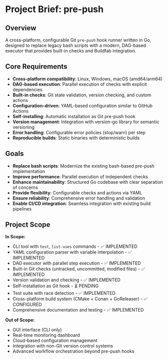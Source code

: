 # Project Brief: pre-push

## Overview
A cross-platform, configurable Git `pre-push` hook runner written in Go, designed to replace legacy bash scripts with a modern, DAG-based executor that provides built-in checks and Buildfab integration.

## Core Requirements
- **Cross-platform compatibility**: Linux, Windows, macOS (amd64/arm64)
- **DAG-based execution**: Parallel execution of checks with explicit dependencies
- **Built-in checks**: Git state validation, version checking, and custom actions
- **Configuration-driven**: YAML-based configuration similar to GitHub Actions
- **Self-installing**: Automatic installation as Git pre-push hook
- **Version management**: Integration with version-go library for semantic versioning
- **Error handling**: Configurable error policies (stop/warn) per step
- **Reproducible builds**: Static binaries with deterministic builds

## Goals
- **Replace bash scripts**: Modernize the existing bash-based pre-push implementation
- **Improve performance**: Parallel execution of independent checks
- **Enhance maintainability**: Structured Go codebase with clear separation of concerns
- **Provide flexibility**: Configurable checks and actions via YAML
- **Ensure reliability**: Comprehensive error handling and validation
- **Enable CI/CD integration**: Seamless integration with existing build pipelines

## Project Scope
**In Scope:**
- CLI tool with `test`, `list-uses` commands - ✅ IMPLEMENTED
- YAML configuration parser with variable interpolation - ✅ IMPLEMENTED
- DAG executor with parallel step execution - ✅ IMPLEMENTED
- Built-in Git checks (untracked, uncommitted, modified files) - ✅ IMPLEMENTED
- Version validation and checking - ✅ IMPLEMENTED
- Self-installation as Git hook - ⏳ PENDING
- Test suite with race detection - ✅ IMPLEMENTED
- Cross-platform build system (CMake + Conan + GoReleaser) - ✅ CONFIGURED
- Comprehensive documentation and testing - ✅ IMPLEMENTED

**Out of Scope:**
- GUI interface (CLI only)
- Real-time monitoring dashboard
- Cloud-based configuration management
- Integration with non-Git version control systems
- Advanced workflow orchestration beyond pre-push hooks